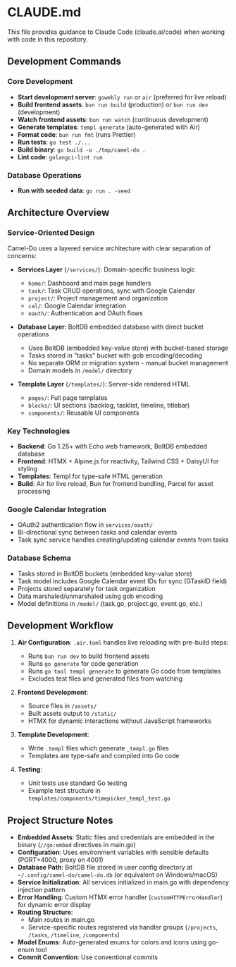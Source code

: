 # CLAUDE.md

This file provides guidance to Claude Code (claude.ai/code) when working with code in this repository.

## Development Commands

### Core Development
- **Start development server**: `gowebly run` or `air` (preferred for live reload)
- **Build frontend assets**: `bun run build` (production) or `bun run dev` (development)
- **Watch frontend assets**: `bun run watch` (continuous development)
- **Generate templates**: `templ generate` (auto-generated with Air)
- **Format code**: `bun run fmt` (runs Prettier)
- **Run tests**: `go test ./...`
- **Build binary**: `go build -o ./tmp/camel-do .`
- **Lint code**: `golangci-lint run`

### Database Operations
- **Run with seeded data**: `go run . -seed`

## Architecture Overview

### Service-Oriented Design
Camel-Do uses a layered service architecture with clear separation of concerns:

- **Services Layer** (`/services/`): Domain-specific business logic
  - `home/`: Dashboard and main page handlers
  - `task/`: Task CRUD operations, sync with Google Calendar
  - `project/`: Project management and organization
  - `cal/`: Google Calendar integration
  - `oauth/`: Authentication and OAuth flows

- **Database Layer**: BoltDB embedded database with direct bucket operations
  - Uses BoltDB (embedded key-value store) with bucket-based storage
  - Tasks stored in "tasks" bucket with gob encoding/decoding
  - No separate ORM or migration system - manual bucket management
  - Domain models in `/model/` directory

- **Template Layer** (`/templates/`): Server-side rendered HTML
  - `pages/`: Full page templates
  - `blocks/`: UI sections (backlog, tasklist, timeline, titlebar)
  - `components/`: Reusable UI components

### Key Technologies
- **Backend**: Go 1.25+ with Echo web framework, BoltDB embedded database
- **Frontend**: HTMX + Alpine.js for reactivity, Tailwind CSS + DaisyUI for styling
- **Templates**: Templ for type-safe HTML generation
- **Build**: Air for live reload, Bun for frontend bundling, Parcel for asset processing

### Google Calendar Integration
- OAuth2 authentication flow in `services/oauth/`
- Bi-directional sync between tasks and calendar events
- Task sync service handles creating/updating calendar events from tasks

### Database Schema
- Tasks stored in BoltDB buckets (embedded key-value store)
- Task model includes Google Calendar event IDs for sync (GTaskID field)
- Projects stored separately for task organization
- Data marshaled/unmarshaled using gob encoding
- Model definitions in `/model/` (task.go, project.go, event.go, etc.)

## Development Workflow

1. **Air Configuration**: `.air.toml` handles live reloading with pre-build steps:
   - Runs `bun run dev` to build frontend assets
   - Runs `go generate` for code generation
   - Runs `go tool templ generate` to generate Go code from templates
   - Excludes test files and generated files from watching

2. **Frontend Development**: 
   - Source files in `/assets/`
   - Built assets output to `/static/`
   - HTMX for dynamic interactions without JavaScript frameworks

3. **Template Development**:
   - Write `.templ` files which generate `_templ.go` files
   - Templates are type-safe and compiled into Go code

4. **Testing**:
   - Unit tests use standard Go testing
   - Example test structure in `templates/components/timepicker_templ_test.go`

## Project Structure Notes

- **Embedded Assets**: Static files and credentials are embedded in the binary (`//go:embed` directives in main.go)
- **Configuration**: Uses environment variables with sensible defaults (PORT=4000, proxy on 4001)
- **Database Path**: BoltDB file stored in user config directory at `~/.config/camel-do/camel-do.db` (or equivalent on Windows/macOS)
- **Service Initialization**: All services initialized in main.go with dependency injection pattern
- **Error Handling**: Custom HTMX error handler (`customHTTPErrorHandler`) for dynamic error display
- **Routing Structure**:
  - Main routes in main.go
  - Service-specific routes registered via handler groups (`/projects`, `/tasks`, `/timeline`, `/components`)
- **Model Enums**: Auto-generated enums for colors and icons using go-enum tool
- **Commit Convention**: Use conventional commits